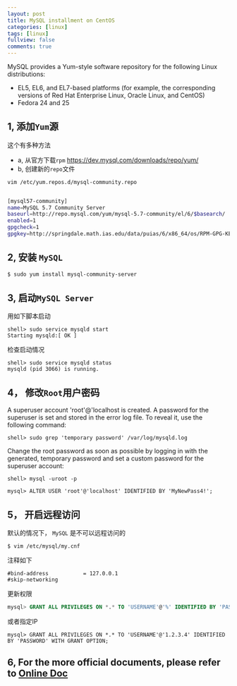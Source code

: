 ```yaml
---
layout: post
title: MySQL installment on CentOS
categories: [linux]
tags: [linux]
fullview: false
comments: true
---
```


MySQL provides a Yum-style software repository for the following Linux distributions:

* EL5, EL6, and EL7-based platforms (for example, the corresponding versions of Red Hat Enterprise Linux, Oracle Linux, and CentOS)
* Fedora 24 and 25

## 1, 添加`Yum`源
这个有多种方法
* a, 从官方下载`rpm` https://dev.mysql.com/downloads/repo/yum/
* b, 创建新的`repo`文件

```sh
vim /etc/yum.repos.d/mysql-community.repo


[mysql57-community]
name=MySQL 5.7 Community Server
baseurl=http://repo.mysql.com/yum/mysql-5.7-community/el/6/$basearch/
enabled=1
gpgcheck=1
gpgkey=http://springdale.math.ias.edu/data/puias/6/x86_64/os/RPM-GPG-KEY-puias
```


## 2, 安装 `MySQL`
```sh
$ sudo yum install mysql-community-server
```



## 3, 启动`MySQL Server`
用如下脚本启动
```
shell> sudo service mysqld start
Starting mysqld:[ OK ]
```

检查启动情况
```
shell> sudo service mysqld status
mysqld (pid 3066) is running.
```


## 4， 修改`Root`用户密码

A superuser account 'root'@'localhost is created. A password for the superuser is set and stored in the error log file. To reveal it, use the following command:

```
shell> sudo grep 'temporary password' /var/log/mysqld.log
```


Change the root password as soon as possible by logging in with the generated, temporary password and set a custom password for the superuser account:

```
shell> mysql -uroot -p 

mysql> ALTER USER 'root'@'localhost' IDENTIFIED BY 'MyNewPass4!';
```


## 5， 开启远程访问
默认的情况下， `MySQL` 是不可以远程访问的
```
$ vim /etc/mysql/my.cnf
```

注释如下
```
#bind-address           = 127.0.0.1
#skip-networking
```

更新权限
```SQL
mysql> GRANT ALL PRIVILEGES ON *.* TO 'USERNAME'@'%' IDENTIFIED BY 'PASSWORD' WITH GRANT OPTION;
```

或者指定IP
```
mysql> GRANT ALL PRIVILEGES ON *.* TO 'USERNAME'@'1.2.3.4' IDENTIFIED BY 'PASSWORD' WITH GRANT OPTION;
```

## 6, For the more official documents, please refer to [Online Doc](https://dev.mysql.com/doc/refman/5.7/en/linux-installation-yum-repo.html#yum-repo-installing-mysql)